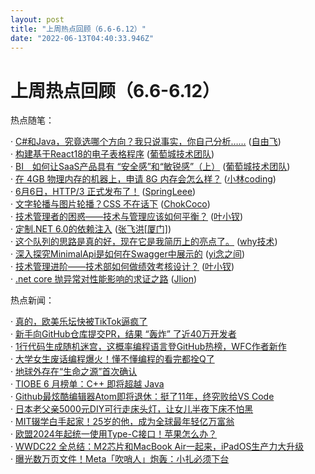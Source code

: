 ```yaml
---
layout: post
title: "上周热点回顾（6.6-6.12）"
date: "2022-06-13T04:40:33.946Z"
---
```

上周热点回顾（6.6-6.12）
================

热点随笔：

· [C#和Java，究竟选哪个方向？我只说事实，你自己分析……](https://www.cnblogs.com/freeflying/archive/2022/06/09/16359401.html) ([自由飞](https://www.cnblogs.com/freeflying/))  
· [构建基于React18的电子表格程序](https://www.cnblogs.com/powertoolsteam/archive/2022/06/09/16359020.html) ([葡萄城技术团队](https://www.cnblogs.com/powertoolsteam/))  
· [BI　如何让SaaS产品具有 “安全感”和“敏锐感”（上）](https://www.cnblogs.com/powertoolsteam/archive/2022/06/08/16355498.html) ([葡萄城技术团队](https://www.cnblogs.com/powertoolsteam/))  
· [在 4GB 物理内存的机器上，申请 8G 内存会怎么样？](https://www.cnblogs.com/xiaolincoding/archive/2022/06/08/16354881.html) ([小林coding](https://www.cnblogs.com/xiaolincoding/))  
· [6月6日，HTTP/3 正式发布了！](https://www.cnblogs.com/myshowtime/archive/2022/06/08/16354276.html) ([SpringLeee](https://www.cnblogs.com/myshowtime/))  
· [文字轮播与图片轮播？CSS 不在话下](https://www.cnblogs.com/coco1s/archive/2022/06/07/16350891.html) ([ChokCoco](https://www.cnblogs.com/coco1s/))  
· [技术管理者的困惑——技术与管理应该如何平衡？](https://www.cnblogs.com/yexiaochai/archive/2022/06/07/16348081.html) ([叶小钗](https://www.cnblogs.com/yexiaochai/))  
· [定制.NET 6.0的依赖注入](https://www.cnblogs.com/jackyfei/archive/2022/06/08/16354343.html) ([张飞洪\[厦门\]](https://www.cnblogs.com/jackyfei/))  
· [这个队列的思路是真的好，现在它是我简历上的亮点了。](https://www.cnblogs.com/thisiswhy/archive/2022/06/06/16347679.html) ([why技术](https://www.cnblogs.com/thisiswhy/))  
· [深入探究MinimalApi是如何在Swagger中展示的](https://www.cnblogs.com/wucy/archive/2022/06/06/16337780.html) ([yi念之间](https://www.cnblogs.com/wucy/))  
· [技术管理进阶——技术部如何做绩效考核设计？](https://www.cnblogs.com/yexiaochai/archive/2022/06/06/16348073.html) ([叶小钗](https://www.cnblogs.com/yexiaochai/))  
· [.net core 抛异常对性能影响的求证之路](https://www.cnblogs.com/jlion/archive/2022/06/11/16365572.html) ([Jlion](https://www.cnblogs.com/jlion/))

热点新闻：

· [真的，欧美乐坛快被TikTok逼疯了](https://news.cnblogs.com/n/722200/)  
· [新手向GitHub仓库提交PR，结果 “轰炸” 了近40万开发者](https://news.cnblogs.com/n/722155/)  
· [1行代码生成随机迷宫，这概率编程语言登GitHub热榜，WFC作者新作](https://news.cnblogs.com/n/722290/)  
· [大学女生废话编程爆火！懂不懂编程的看完都拴Q了](https://news.cnblogs.com/n/722494/)  
· [地球外存在“生命之源”首次确认](https://news.cnblogs.com/n/722266/)  
· [TIOBE 6 月榜单：C++ 即将超越 Java](https://news.cnblogs.com/n/722434/)  
· [Github最炫酷编辑器Atom即将退休：挺了11年，终究败给VS Code](https://news.cnblogs.com/n/722376/)  
· [日本老父亲5000元DIY可行走床头灯，让女儿半夜下床不怕黑](https://news.cnblogs.com/n/722161/)  
· [MIT辍学白手起家！25岁的他，成为全球最年轻亿万富翁](https://news.cnblogs.com/n/722157/)  
· [欧盟2024年起统一使用Type-C接口！苹果怎么办？](https://news.cnblogs.com/n/722260/)  
· [WWDC22 全总结：M2芯片和MacBook Air一起来，iPadOS生产力大升级](https://news.cnblogs.com/n/722165/)  
· [曝光数万页文件！Meta「吹哨人」炮轰：小扎必须下台](https://news.cnblogs.com/n/722116/)